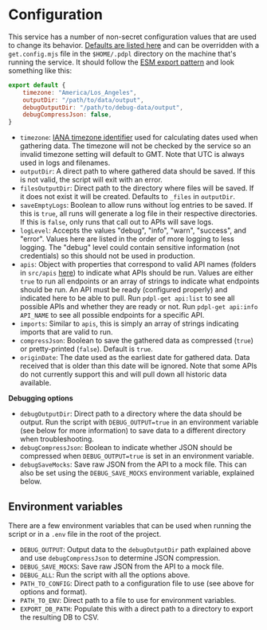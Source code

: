 # Configuration

This service has a number of non-secret configuration values that are used to change its behavior. [Defaults are listed here](https://github.com/PersonalDataPipeline/data-getter/blob/main/src/utils/config.ts#L40) and can be overridden with a `get.config.mjs` file in the `$HOME/.pdpl` directory on the machine that's running the service. It should follow the [ESM export pattern](https://nodejs.org/api/esm.html#introduction) and look something like this:

```js
export default {
	timezone: "America/Los_Angeles",
	outputDir: "/path/to/data/output",
	debugOutputDir: "/path/to/debug-data/output",
	debugCompressJson: false,
}
```

- `timezone`: [IANA timezone identifier](https://en.wikipedia.org/wiki/List_of_tz_database_time_zones) used for calculating dates used when gathering data. The timezone will not be checked by the service so an invalid timezone setting will default to GMT. Note that UTC is always used in logs and filenames. 
- `outputDir`: A direct path to where gathered data should be saved. If this is not valid, the script will exit with an error.
- `filesOutputDir`: Direct path to the directory where files will be saved. If it does not exist it will be created. Defaults to `_files` in `outputDir`.
- `saveEmptyLogs`: Boolean to allow runs without log entries to be saved. If this is `true`, all runs will generate a log file in their respective directories. If this is `false`, only runs that call out to APIs will save logs.
- `logLevel`: Accepts the values "debug", "info", "warn", "success", and "error". Values here are listed in the order of more logging to less logging. The "debug" level could contain sensitive information (not credentials) so this should not be used in production.
- `apis`: Object with properties that correspond to valid API names (folders in `src/apis` [here](https://github.com/PersonalDataPipeline/pdpl-get/tree/main/src/apis)) to indicate what APIs should be run. Values are either `true` to run all endpoints or an array of strings to indicate what endpoints should be run. An API must be ready (configured properly) and indicated here to be able to pull. Run `pdpl-get api:list` to see all possible APIs and whether they are ready or not. Run `pdpl-get api:info API_NAME` to see all possible endpoints for a specific API.
- `imports`: Similar to `apis`, this is simply an array of strings indicating imports that are valid to run. 
- `compressJson`: Boolean to save the gathered data as compressed (`true`) or pretty-printed (`false`). Default is `true`.
- `originDate`: The date used as the earliest date for gathered data. Data received that is older than this date will be ignored. Note that some APIs do not currently support this and will pull down all historic data available.

**Debugging options**

- `debugOutputDir`: Direct path to a directory where the data should be output. Run the script with `DEBUG_OUTPUT=true`  in an environment variable (see below for more information) to save data to a different directory when troubleshooting.
- `debugCompressJson`: Boolean to indicate whether JSON should be compressed when `DEBUG_OUTPUT=true`  is set in an environment variable. 
- `debugSaveMocks`: Save raw JSON from the API to a mock file. This can also be set using the `DEBUG_SAVE_MOCKS` environment variable, explained below.
## Environment variables

There are a few environment variables that can be used when running the script or in a `.env` file in the root of the project. 

- `DEBUG_OUTPUT`: Output data to the `debugOutputDir` path explained above and use `debugCompressJson` to determine JSON compression.
- `DEBUG_SAVE_MOCKS`: Save raw JSON from the API to a mock file.
- `DEBUG_ALL`: Run the script with all the options above.
- `PATH_TO_CONFIG`: Direct path to a configuration file to use (see above for options and format).
- `PATH_TO_ENV`: Direct path to a file to use for environment variables.
- `EXPORT_DB_PATH`: Populate this with a direct path to a directory to export the resulting DB to CSV.
